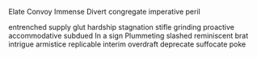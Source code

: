 Elate
Convoy
Immense
Divert
congregate
imperative 
peril

entrenched
supply glut
hardship
stagnation
stifle 
grinding 
proactive 
accommodative 
subdued
In a sign
Plummeting 
slashed 
reminiscent 
brat
intrigue
armistice
replicable
interim
overdraft
deprecate
suffocate
poke
